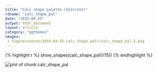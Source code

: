 ```yaml
---
title: "Calc shape palette (discrete)"
rdname: "calc_shape_pal"
date: "2015-04-25"
output: html_document
layout: article
category: "ggthemes"
images:
 - figure/source/2015-04-25-calc_shape_pal//calc_shape_pal-1.png
---
```





{% highlight r %}
show_shapes(calc_shape_pal()(15))
{% endhighlight %}

![plot of chunk calc_shape_pal](/allYourFigureAreBelongToUs/figure/source/2015-04-25-calc_shape_pal/calc_shape_pal-1.png) 